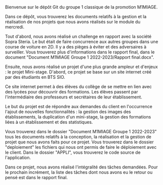 Bienvenue sur le dépôt Git du groupe 1 classique de la promotion M1MIAGE.

Dans ce dépôt, vous trouverez les documents relatifs à la gestion et la réalisation de nos projets que nous avons réalisés sur le module du mercredi.

Tout d'abord, nous avons réalisé un challenge en rapport avec la société Sopra Steria.
Le but était de faire concurrence aux autres groupes dans une course de voiture en 2D. Il y a des pièges à éviter et des adversaires à surveiller.
Vous trouverez plus d'informations dans le rapport final, dans le document "Document M1MIAGE Groupe 1 2022-2023/Rapport final.docx".

Ensuite, nous avons réalisé un projet d'une plus grande ampleur et d'enjeux : le projet Mini-stage.
D'abord, ce projet se base sur un site internet créé par des étudiants en BTS SIO.

Ce site internet permet à des élèves du collège de se mettre en lien avec des lycées pour découvrir des formations. Les élèves passent par l'intermédiaire des professeurs et secrétaires de leur établissement.

Le but du projet est de répondre aux demandes du client en l'occurrence l'ajout de nouvelles fonctionnalités : la gestion des images des établissements, la duplication d'un mini-stage, la gestion des formations liées à un établissement et des statistiques.

Vous trouverez dans le dossier "Document M1MIAGE Groupe 1 2022-2023" tous les documents relatifs à la conception, la réalisation et la gestion de projet que nous avons faits pour ce projet.
Vous trouverez dans le dossier "deploiement" les fichiers qui nous ont permis de faire le déploiement avec le client.
Dans le dossier "APPLI", vous trouverez le code source de l'application.

Dans ce projet, nous avons réalisé l'intégralité des tâches demandées. Pour le prochain incrément, la liste des tâches dont nous avons eu le retour ou pensé est dans le rapport final.
